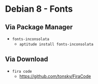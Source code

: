 # Debian 8 - Fonts  

## Via Package Manager  

- `fonts-inconsolata`  
	- `aptitude install fonts-inconsolata`  

## Via Download  

- `fira code`  
	- https://github.com/tonsky/FiraCode  
